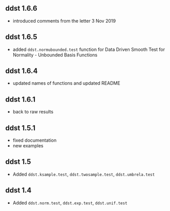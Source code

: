 ddst 1.6.6
----------------

* introduced comments from the letter 3 Nov 2019

ddst 1.6.5
----------------

* added `ddst.normubounded.test` function for Data Driven Smooth Test for Normality - Unbounded Basis Functions

ddst 1.6.4
----------------

* updated names of functions and updated README

ddst 1.6.1
----------------

* back to raw results

ddst 1.5.1
----------------

* fixed documentation
* new examples

ddst 1.5
----------------

* Added `ddst.ksample.test`, `ddst.twosample.test`, `ddst.umbrela.test`

ddst 1.4
----------------

* Added `ddst.norm.test`, `ddst.exp.test`, `ddst.unif.test`
